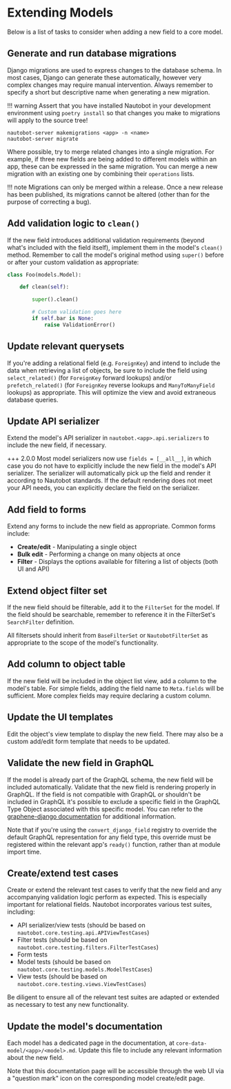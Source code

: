 # Extending Models

Below is a list of tasks to consider when adding a new field to a core model.

## Generate and run database migrations

Django migrations are used to express changes to the database schema. In most cases, Django can generate these automatically, however very complex changes may require manual intervention. Always remember to specify a short but descriptive name when generating a new migration.

!!! warning
    Assert that you have installed Nautobot in your development environment using `poetry install` so that changes you make to migrations will apply to the source tree!

```no-highlight
nautobot-server makemigrations <app> -n <name>
nautobot-server migrate
```

Where possible, try to merge related changes into a single migration. For example, if three new fields are being added to different models within an app, these can be expressed in the same migration. You can merge a new migration with an existing one by combining their `operations` lists.

!!! note
    Migrations can only be merged within a release. Once a new release has been published, its migrations cannot be altered (other than for the purpose of correcting a bug).

## Add validation logic to `clean()`

If the new field introduces additional validation requirements (beyond what's included with the field itself), implement them in the model's `clean()` method. Remember to call the model's original method using `super()` before or after your custom validation as appropriate:

```python
class Foo(models.Model):

    def clean(self):

        super().clean()

        # Custom validation goes here
        if self.bar is None:
            raise ValidationError()
```

## Update relevant querysets

If you're adding a relational field (e.g. `ForeignKey`) and intend to include the data when retrieving a list of objects, be sure to include the field using `select_related()` (for `ForeignKey` forward lookups) and/or `prefetch_related()` (for `ForeignKey` reverse lookups and `ManyToManyField` lookups) as appropriate. This will optimize the view and avoid extraneous database queries.

## Update API serializer

Extend the model's API serializer in `nautobot.<app>.api.serializers` to include the new field, if necessary.

+++ 2.0.0
Most model serializers now use `fields = [__all__]`, in which case you do not have to explicitly include the new field in the model's API serializer. The serializer will automatically pick up the field and render it according to Nautobot standards. If the default rendering does not meet your API needs, you can explicitly declare the field on the serializer.

## Add field to forms

Extend any forms to include the new field as appropriate. Common forms include:

* **Create/edit** - Manipulating a single object
* **Bulk edit** - Performing a change on many objects at once
* **Filter** - Displays the options available for filtering a list of objects (both UI and API)

## Extend object filter set

If the new field should be filterable, add it to the `FilterSet` for the model. If the field should be searchable, remember to reference it in the FilterSet's `SearchFilter` definition.

All filtersets should inherit from `BaseFilterSet` or `NautobotFilterSet` as appropriate to the scope of the model's functionality.

## Add column to object table

If the new field will be included in the object list view, add a column to the model's table. For simple fields, adding the field name to `Meta.fields` will be sufficient. More complex fields may require declaring a custom column.

## Update the UI templates

Edit the object's view template to display the new field. There may also be a custom add/edit form template that needs to be updated.

## Validate the new field in GraphQL

If the model is already part of the GraphQL schema, the new field will be included automatically. Validate that the new field is rendering properly in GraphQL. If the field is not compatible with GraphQL or shouldn't be included in GraphQL it's possible to exclude a specific field in the GraphQL Type Object associated with this specific model. You can refer to the [graphene-django documentation](https://docs.graphene-python.org/projects/django/en/latest/queries/#specifying-which-fields-to-include) for additional information.

Note that if you're using the `convert_django_field` registry to override the default GraphQL representation for any field type, this override must be registered within the relevant app's `ready()` function, rather than at module import time.

## Create/extend test cases

Create or extend the relevant test cases to verify that the new field and any accompanying validation logic perform as expected. This is especially important for relational fields. Nautobot incorporates various test suites, including:

* API serializer/view tests (should be based on `nautobot.core.testing.api.APIViewTestCases`)
* Filter tests (should be based on `nautobot.core.testing.filters.FilterTestCases`)
* Form tests
* Model tests (should be based on `nautobot.core.testing.models.ModelTestCases`)
* View tests (should be based on `nautobot.core.testing.views.ViewTestCases`)

Be diligent to ensure all of the relevant test suites are adapted or extended as necessary to test any new functionality.

## Update the model's documentation

Each model has a dedicated page in the documentation, at `core-data-model/<app>/<model>.md`. Update this file to include any relevant information about the new field.

Note that this documentation page will be accessible through the web UI via a "question mark" icon on the corresponding model create/edit page.
